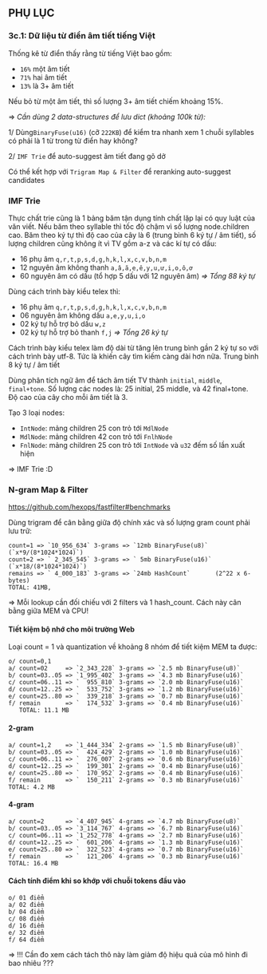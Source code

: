 ## PHỤ LỤC

### 3c.1: Dữ liệu từ điển âm tiết tiếng Việt

Thống kê từ điển thấy rằng từ tiếng Việt bao gồm:
* `16%` một âm tiết
* `71%` hai âm tiết
* `13%` là 3+ âm tiết

Nếu bỏ từ một âm tiết, thì số lượng 3+ âm tiết chiếm khoảng 15%.

=> _Cần dùng 2 data-structures để lưu dict (khoảng 100k từ):_

1/ Dùng`BinaryFuse(u16)` (cỡ `222KB`) để kiểm tra nhanh xem 1 chuỗi syllables có phải là 1 từ trong từ điển hay không?

2/ `IMF Trie` để auto-suggest âm tiết đang gõ dở

Có thể kết hợp với `Trigram Map & Filter` để reranking auto-suggest candidates

### IMF Trie

Thực chất trie cũng là 1 bảng băm tận dụng tính chất lặp lại có quy luật của văn viết. Nếu băm theo syllable thì tốc độ chậm vì số lượng node.children cao. Băm theo ký tự thì độ cao của cây là 6 (trung bình 6 ký tự / âm tiết), số lượng children cũng không ít vì TV gồm a-z và các kí tự có dấu:
 
 * 16 phụ âm `q,r,t,p,s,d,g,h,k,l,x,c,v,b,n,m`
 * 12 nguyên âm không thanh `a,â,ă,e,ê,y,u,ư,i,o,ô,ơ`
 * 60 nguyên âm có dấu (tổ hợp 5 dấu với 12 nguyên âm)
_=> Tổng 88 ký tự_


Dùng cách trình bày kiểu telex thì:

* 16 phụ âm `q,r,t,p,s,d,g,h,k,l,x,c,v,b,n,m`
* 06 nguyên âm không dấu `a,e,y,u,i,o`
* 02 ký tự hỗ trợ bỏ dấu `w,z`
* 02 ký tự hỗ trợ bỏ thanh `f,j`
_=> Tổng 26 ký tự_

Cách trình bày kiểu telex làm độ dài từ tăng lên trung bình gần 2 ký tự so với cách trình bày utf-8. Tức là khiến cây tìm kiếm càng dài hơn nữa. Trung bình 8 ký tự / âm tiết

Dùng phân tích ngữ âm để tách âm tiết TV thành `initial`, `middle`, `final+tone`. Số lượng các nodes là: 25 initial, 25 middle, và 42 final+tone. Độ cao của cây cho mỗi âm tiết là 3.

Tạo 3 loại nodes:

* `IntNode`: mảng children 25 con trỏ tới `MdlNode`
* `MdlNode`: mảng children 42 con trỏ tới `FnlhNode`
* `FnlNode`: mảng children 25 con trỏ tới `IntNode` và `u32` đếm số lần xuất hiện

=> IMF Trie :D


### N-gram Map & Filter

https://github.com/hexops/fastfilter#benchmarks

Dùng trigram để cân bằng giữa độ chính xác và số lượng gram count phải lưu trữ:
```
count=1 => `10_956_634` 3-grams => `12mb BinaryFuse(u8)`  (`x*9/(8*1024*1024)`)
count=2 => ` 2_345_545` 3-grams => ` 5mb BinaryFuse(u16)` (`x*18/(8*1024*1024)`)
remains => ` 4_000_183` 3-grams => `24mb HashCount`       (2^22 x 6-bytes)
TOTAL: 41MB,
```
=> Mỗi lookup cần đối chiếu với 2 filters và 1 hash_count. Cách này cân bằng giữa MEM và CPU!

#### Tiết kiệm bộ nhớ cho môi trường Web

Loại count = 1 và quantization về khoảng 8 nhóm để tiết kiệm MEM ta được:
```
o/ count=0,1
a/ count=02     => `2_343_228` 3-grams => `2.5 mb BinaryFuse(u8)`
b/ count=03..05 => `1_995_402` 3-grams => `4.3 mb BinaryFuse(u16)`
c/ count=06..11 => `  955_810` 3-grams => `2.0 mb BinaryFuse(u16)`
d/ count=12..25 => `  533_752` 3-grams => `1.2 mb BinaryFuse(u16)`
e/ count=25..80 => `  339_218` 3-grams => `0.7 mb BinaryFuse(u16)`
f/ remain       => `  174_532` 3-grams => `0.4 mb BinaryFuse(u16)`
   TOTAL: 11.1 MB
```
#### 2-gram
```
a/ count=1,2    => `1_444_334` 2-grams => `1.5 mb BinaryFuse(u8)`
b/ count=03..05 => `  424_429` 2-grams => `1.0 mb BinaryFuse(u16)`
c/ count=06..11 => `  276_007` 2-grams => `0.6 mb BinaryFuse(u16)`
d/ count=12..25 => `  199_301` 2-grams => `0.4 mb BinaryFuse(u16)`
e/ count=25..80 => `  170_952` 2-grams => `0.4 mb BinaryFuse(u16)`
f/ remain       => `  150_211` 2-grams => `0.3 mb BinaryFuse(u16)`
TOTAL: 4.2 MB
```

#### 4-gram
```
a/ count=2      => `4_407_945` 4-grams => `4.7 mb BinaryFuse(u8)`
b/ count=03..05 => `3_114_767` 4-grams => `6.7 mb BinaryFuse(u16)`
c/ count=06..11 => `1_252_778` 4-grams => `2.7 mb BinaryFuse(u16)`
d/ count=12..25 => `  601_206` 4-grams => `1.3 mb BinaryFuse(u16)`
e/ count=25..80 => `  322_523` 4-grams => `0.7 mb BinaryFuse(u16)`
f/ remain       => `  121_206` 4-grams => `0.3 mb BinaryFuse(u16)`
TOTAL: 16.4 MB
```

#### Cách tính điểm khi so khớp với chuỗi tokens đầu vào
```
o/ 01 điểm
a/ 02 điểm
b/ 04 điểm
c/ 08 điểm
d/ 16 điểm
e/ 32 điểm
f/ 64 điểm
```
=> !!! Cần đo xem cách tách thô này làm giảm độ hiệu quả của mô hình đi bao nhiêu ???
